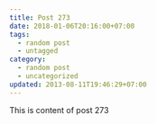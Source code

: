 ```yaml
---
title: Post 273
date: 2018-01-06T20:16:00+07:00
tags:
  - random post
  - untagged
category:
  - random post
  - uncategorized
updated: 2013-08-11T19:46:29+07:00
---
```

This is content of post 273